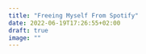 ```yaml
---
title: "Freeing Myself From Spotify"
date: 2022-06-19T17:26:55+02:00
draft: true
image: ""
---
```


